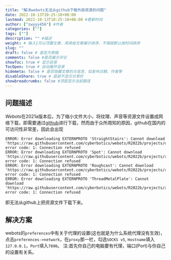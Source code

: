 ```yaml
---
title: "解决webots无法从github下载外部资源的问题"
date: 2022-10-13T10:25:10+08:00
lastmod: 2022-10-13T10:25:10+08:00 #更新时间
author: ["zwyyy456"] #作者
categories: [""]
tags: [""]
description: "" #描述
weight: # 输入1可以顶置文章，用来给文章展示排序，不填就默认按时间排序
slug: ""
draft: false # 是否为草稿
comments: false #是否展示评论
showToc: true # 显示目录
TocOpen: true # 自动展开目录
hidemeta: false # 是否隐藏文章的元信息，如发布日期、作者等
disableShare: true # 底部不显示分享栏
showbreadcrumbs: false #顶部显示当前路径
---
```

## 问题描述
*Webots*在2021a版本后，为了缩小文件大小，将纹理、声音等资源文件设置成网络下载，即需要通过[github](https://raw.githubusercontent.com/cyberbotics/webots/R2022b/)进行下载，然而由于众所周知的原因，github在国内的可访问性非常差，因此会出现
```
ERROR: Error downloading EXTERNPROTO 'StraightStairs': Cannot download 'https://raw.githubusercontent.com/cyberbotics/webots/R2022b/projects/objects/stairs/protos/StraightStairs.proto', error code: 1: Connection refused
ERROR: Error downloading EXTERNPROTO 'Spot': Cannot download 'https://raw.githubusercontent.com/cyberbotics/webots/R2022b/projects/robots/boston_dynamics/spot/protos/Spot.proto', error code: 1: Connection refused
ERROR: Error downloading EXTERNPROTO 'Roughcast': Cannot download 'https://raw.githubusercontent.com/cyberbotics/webots/R2022b/projects/appearances/protos/Roughcast.proto', error code: 1: Connection refused
ERROR: Error downloading EXTERNPROTO 'ThreadMetalPlate': Cannot download 'https://raw.githubusercontent.com/cyberbotics/webots/R2022b/projects/appearances/protos/ThreadMetalPlate.proto', error code: 1: Connection refused
```
即无法从github上把资源文件下载下来。

## 解决方案
webots的`preferences`中有关于代理的设置(这也就是为什么系统代理没有生效)，点击`preferences->network`，在`proxy`那一栏，勾选`SOCKS v5`, `Hostname`填入`127.0.0.1`，`Port`填入`7890`。
注:首先你自己的电脑要有代理，端口(Port)与你自己的设置有关系。
